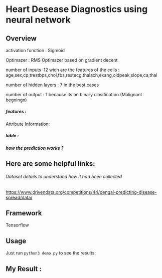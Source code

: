 # Heart Desease  Diagnostics using neural network


## Overview

activation function : Sigmoid 

Optimazer  : RMS Optimazer based on gradient decent

number of inputs  :12 wich are the features of the cells  : 
age,sex,cp,trestbps,chol,fbs,restecg,thalach,exang,oldpeak,slope,ca,thal

number of hidden layers : 7 in the best cases 

number of output : 1 because its an binary clasification (Malignant begningn)

##### features : 
Attribute Information: 


##### lable :

##### how  the prediction works ?


## Here are some helpful links:
###### Dataset details to understand how it had been collected 
https://www.drivendata.org/competitions/44/dengai-predicting-disease-spread/data/

## Framework
Tensorflow 

## Usage

Just run ``python3 demo.py`` to see the results:

## My Result  :